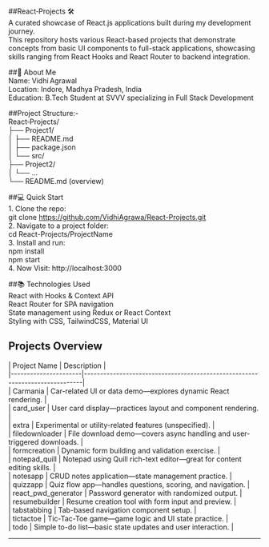 ##React‑Projects 🛠️<br>
    A curated showcase of React.js applications built during my development journey.<br>
    This repository hosts various React-based projects that demonstrate concepts from basic UI components to full-stack applications, showcasing skills ranging from React Hooks and React Router to backend integration.<br>

##🚀 About Me<br>
    Name: Vidhi Agrawal<br>
    Location: Indore, Madhya Pradesh, India<br>
    Education: B.Tech Student at SVVV specializing in Full Stack Development <br>

##Project Structure:-<br>
    React‑Projects/<br>
    ├── Project1/<br>
    │   ├── README.md<br>
    │   ├── package.json<br>
    │   └── src/<br>
    ├── Project2/<br>
    │   └── ...<br>
    └── README.md  (overview)<br>
    
##💻 Quick Start<br>
    1. Clone the repo:<br>
      git clone https://github.com/VidhiAgrawa/React-Projects.git<br>
    2. Navigate to a project folder:<br>
      cd React-Projects/ProjectName<br>
    3. Install and run:<br>
      npm install<br>
      npm start<br>
    4. Now Visit: http://localhost:3000<br>


##📚 Technologies Used<br>
    React with Hooks & Context API<br>
    React Router for SPA navigation<br>
    State management using Redux or React Context<br>
    Styling with CSS, TailwindCSS, Material UI<br>
    

## Projects Overview  <br>

| Project Name         | Description                                                                 |<br>
|----------------------|-----------------------------------------------------------------------------|<br>
| Carmania             | Car-related UI or data demo—explores dynamic React rendering.               |<br>
| card_user            | User card display—practices layout and component rendering.                 |<br>
| extra                | Experimental or utility-related features (unspecified).                     |<br>
| filedownloader       | File download demo—covers async handling and user-triggered downloads.      |<br>
| formcreation         | Dynamic form building and validation exercise.                              |<br>
| notepad_quill        | Notepad using Quill rich-text editor—great for content editing skills.      |<br>
| notesapp             | CRUD notes application—state management practice.                           |<br>
| quizzapp             | Quiz flow app—handles questions, scoring, and navigation.                   |<br>
| react_pwd_generator  | Password generator with randomized output.                                  |<br>
| resumebuilder        | Resume creation tool with form input and preview.                           |<br>
| tabstabbing          | Tab-based navigation component setup.                                       |<br>
| tictactoe            | Tic-Tac-Toe game—game logic and UI state practice.                          |<br>
| todo                 | Simple to-do list—basic state updates and user interaction.                 |<br>

---
